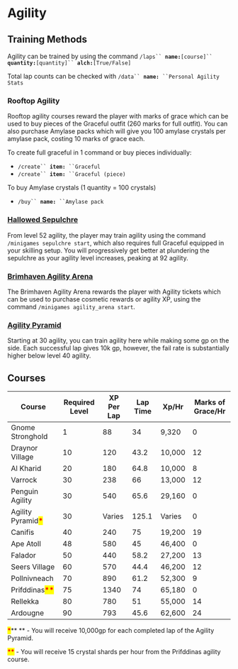 # Agility

## Training Methods

Agility can be trained by using the command `/laps`` `**`name:`**`[course]`` `**`quantity:`**`[quantity]`` `**`alch:`**`[True/False]`

Total lap counts can be checked with `/data`` `**`name:`**` ``Personal Agility Stats`

### Rooftop Agility

Rooftop agility courses reward the player with marks of grace which can be used to buy pieces of the Graceful outfit (260 marks for full outfit). You can also purchase Amylase packs which will give you 100 amylase crystals per amylase pack, costing 10 marks of grace each.&#x20;

To create full graceful in 1 command or buy pieces individually:

* `/create`` `**`item:`**` ``Graceful`
* `/create`` `**`item:`**` ``Graceful (piece)`

To buy Amylase crystals (1 quantity = 100 crystals)

* `/buy`` `**`name:`**` ``Amylase pack`

### [Hallowed Sepulchre](hallowed-sepulchre.md)

From level 52 agility, the player may train agility using the command `/minigames sepulchre start`, which also requires full Graceful equipped in your skilling setup. You will progressively get better at plundering the sepulchre as your agility level increases, peaking at 92 agility.

### [Brimhaven Agility Arena](brimhaven-agility-arena.md)

The Brimhaven Agility Arena rewards the player with Agility tickets which can be used to purchase cosmetic rewards or agility XP, using the command `/minigames agility_arena start`.

### [Agility Pyramid](agility-pyramid.md)

Starting at 30 agility, you can train agility here while making some gp on the side. Each successful lap gives 10k gp, however, the fail rate is substantially higher below level 40 agility.&#x20;

## Courses

| **Course**                                            | **Required Level** | **XP Per Lap** | **Lap Time** | **Xp/Hr** | **Marks of Grace/Hr** |
| ----------------------------------------------------- | ------------------ | -------------- | ------------ | --------- | --------------------- |
| Gnome Stronghold                                      | 1                  | 88             | 34           | 9,320     | 0                     |
| Draynor Village                                       | 10                 | 120            | 43.2         | 10,000    | 12                    |
| Al Kharid                                             | 20                 | 180            | 64.8         | 10,000    | 8                     |
| Varrock                                               | 30                 | 238            | 66           | 13,000    | 12                    |
| Penguin Agility                                       | 30                 | 540            | 65.6         | 29,160    | 0                     |
| Agility Pyramid<mark style="color:red;">**\***</mark> | 30                 | Varies         | 125.1        | Varies    | 0                     |
| Canifis                                               | 40                 | 240            | 75           | 19,200    | 19                    |
| Ape Atoll                                             | 48                 | 580            | 45           | 46,400    | 0                     |
| Falador                                               | 50                 | 440            | 58.2         | 27,200    | 13                    |
| Seers Village                                         | 60                 | 570            | 44.4         | 46,200    | 12                    |
| Pollnivneach                                          | 70                 | 890            | 61.2         | 52,300    | 9                     |
| Prifddinas<mark style="color:red;">**\*\***</mark>    | 75                 | 1340           | 74           | 65,180    | 0                     |
| Rellekka                                              | 80                 | 780            | 51           | 55,000    | 14                    |
| Ardougne                                              | 90                 | 793            | 45.6         | 62,600    | 24                    |

<mark style="color:red;">**\***</mark>** ** - You will receive 10,000gp for each completed lap of the Agility Pyramid.

<mark style="color:red;">**\*\***</mark> - You will receive 15 crystal shards per hour from the Prifddinas agility course.
